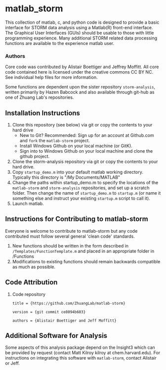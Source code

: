 # matlab_storm #
This collection of matlab, c, and python code is designed to provide a basic interface for STORM data analysis using a Matlab(R) front-end interface.  The Graphical User Interfaces (GUIs) should be usable to those with little programming experience.  Many additional STORM related data processing functions are available to the experience matlab user.  

### Authors ###
Core code was contributed by Alistair Boettiger and Jeffrey Moffitt.  All core code contained here is licensed under the creative commons CC BY NC.  See individual help files for more information.

Some functions are dependent upon the sister repository `storm-analysis`, written primarily by Hazen Babcock and also available through git-hub as one of Zhuang Lab's repositories.   


## Installation Instructions ##
1. Clone this repository (see below) via git or copy the contents to your hard drive
    * New to Git? Recommended: Sign up for an account at Github.com and `fork` the `matlab-storm` project.
    * Install Windows Github on your local machine (or GitK).
    * Sign into to Windows Github on your local machine and clone the github project.
2. Clone the storm-analysis repository via git or copy the contents to your hard drive. 
2. Copy `startup_demo.m` into your default matlab working directory. Typically this directory is "/My Documents/MATLAB"
3. Change the paths within startup\_demo.m to specify the locations of the `matlab-storm` and `storm-analysis` repositories, and set up a scratch folder.  Then change the name of `startup_demo.m` to `startup.m` (or name it something else and instruct your existing `startup.m` script to call it).  
5. Launch matlab.

## Instructions for Contributing to matlab-storm
Everyone is welcome to contribute to matlab-storm but any code contributed must follow several general 'clean code' standards.

1. New functions should be written in the form described in `/Templates/FunctionTemplate.m` and placed in an appropriate folder in /Functions
2. Modifications to existing functions should remain backwards compatible as much as possible.

## Code Attribution
1. Code repository
 
     `title = {https://github.com/ZhuangLab/matlab-storm}`

     `version = {git commit ce8094b603}`  

	`authors = {Alistair Boettiger and Jeff Moffitt}`


## Additional Software for Analysis
Some aspects of this analysis package depend on the Insight3 which can be provided by request (contact Matt Kilroy kilroy at chem.harvard.edu). For instructions on integrating this software with `matlab-storm`, contact Alistair or Jeff. 
